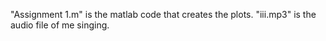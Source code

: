 "Assignment 1.m" is the matlab code that creates the plots.
"iii.mp3" is the audio file of me singing.
